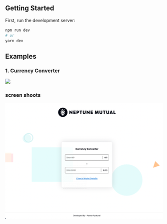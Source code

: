## Getting Started

First, run the development server:

```bash
npm run dev
# or
yarn dev
```

## Examples

### 1. Currency Converter
<img src="currency_converter.md.gif" />

### screen shoots

<img src="/assets/converter.md.png" alt="Screen shoot 1" title="Converter screen">
